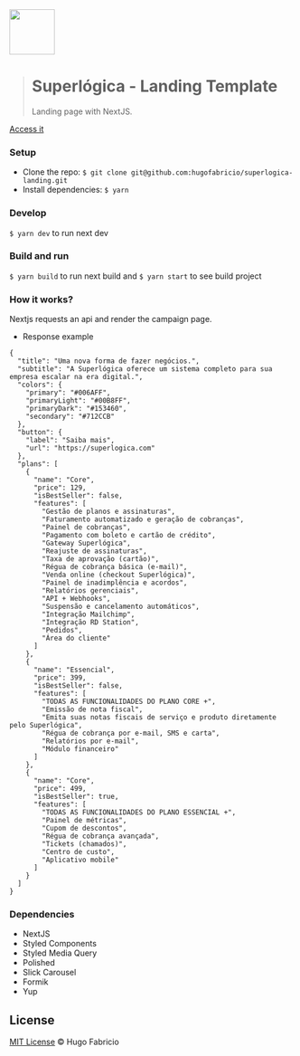 <img src="https://raw.githubusercontent.com/hugofabriicio/superlogica-landing/master/public/favicon.svg" width="80" height="80" />

> # Superlógica - Landing Template
>
> Landing page with NextJS.

[Access it](https://superlogica.hugofabricio.com/)

### Setup

- Clone the repo: `$ git clone git@github.com:hugofabricio/superlogica-landing.git`
- Install dependencies: `$ yarn`

### Develop

`$ yarn dev` to run next dev

### Build and run

`$ yarn build` to run next build and `$ yarn start` to see build project

### How it works?

Nextjs requests an api and render the campaign page.

- Response example

```
{
  "title": "Uma nova forma de fazer negócios.",
  "subtitle": "A Superlógica oferece um sistema completo para sua empresa escalar na era digital.",
  "colors": {
    "primary": "#006AFF",
    "primaryLight": "#00B8FF",
    "primaryDark": "#153460",
    "secondary": "#712CCB"
  },
  "button": {
    "label": "Saiba mais",
    "url": "https://superlogica.com"
  },
  "plans": [
    {
      "name": "Core",
      "price": 129,
      "isBestSeller": false,
      "features": [
        "Gestão de planos e assinaturas",
        "Faturamento automatizado e geração de cobranças",
        "Painel de cobranças",
        "Pagamento com boleto e cartão de crédito",
        "Gateway Superlógica",
        "Reajuste de assinaturas",
        "Taxa de aprovação (cartão)",
        "Régua de cobrança básica (e-mail)",
        "Venda online (checkout Superlógica)",
        "Painel de inadimplência e acordos",
        "Relatórios gerenciais",
        "API + Webhooks",
        "Suspensão e cancelamento automáticos",
        "Integração Mailchimp",
        "Integração RD Station",
        "Pedidos",
        "Área do cliente"
      ]
    },
    {
      "name": "Essencial",
      "price": 399,
      "isBestSeller": false,
      "features": [
        "TODAS AS FUNCIONALIDADES DO PLANO CORE +",
        "Emissão de nota fiscal",
        "Emita suas notas fiscais de serviço e produto diretamente pelo Superlógica",
        "Régua de cobrança por e-mail, SMS e carta",
        "Relatórios por e-mail",
        "Módulo financeiro"
      ]
    },
    {
      "name": "Core",
      "price": 499,
      "isBestSeller": true,
      "features": [
        "TODAS AS FUNCIONALIDADES DO PLANO ESSENCIAL +",
        "Painel de métricas",
        "Cupom de descontos",
        "Régua de cobrança avançada",
        "Tickets (chamados)",
        "Centro de custo",
        "Aplicativo mobile"
      ]
    }
  ]
}
```

### Dependencies

- NextJS
- Styled Components
- Styled Media Query
- Polished
- Slick Carousel
- Formik
- Yup

## License

[MIT License](/license) © Hugo Fabricio
